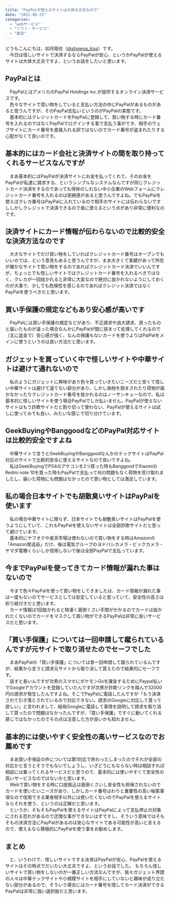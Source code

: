 ```yaml
---
title: "PayPalが使えるサイトは大体大丈夫なので"
date: "2021-06-22"
categories: 
  - "webサービス"
  - "ソフト・サービス"
  - "戯言"
---
```


どうもこんにちは、如月翔也（[@showya\_kiss](http://twitter.com/showya_kiss)）です。  
　今日は怪しいサイトで決済するならPayPalが安心、というかPayPalが使えるサイトは大体大丈夫ですよ、というお話をしたいと思います。  

## PayPalとは

　PayPalとはアメリカのPayPal Holdings Inc.が提供するオンライン決済サービスです。  
　色々なサイトで買い物をしていると支払い方法の中にPayPalがあるものがあると思うんですが、そのPayPal支払いというのがPayPalの実態です。  
　基本的にはクレジットカードをPayPalに登録して、買い物する時にカード番号を入れるのではなくPayPalでログインする事で支払う事ができ、相手のウェブサイトにカード番号を直接入れる訳ではないのでカード番号が盗まれたりする心配がなくて良いのです。  

## 基本的にはカード会社と決済サイトの間を取り持ってくれるサービスなんですが

　まあ基本的にはPayPalが決済サイトにお金を払ってくれて、そのお金をPayPalが私達に請求する、というシンプルなシステムなんですが同じクレジットカード決済をするのであっても得体のしれない中小企業のWebフォームにクレジットカード番号を入れるのは拒絶感があると思うんですよね。でもPayPalを使えばクレカ番号はPayPalに入れているので相手のサイトには伝わらないですししかしクレジットで決済できるので楽に使えるという点があり非常に便利なのです。  

## 決済サイトにカード情報が伝わらないので比較的安全な決済方法なのです

　大きなサイトでだけ買い物をしていればクレジットカード番号はオープンでもいいのでは、という意見もあると思うんですが、まあ大きくて実績があって所在が確かなサイトで買い物をするのであればクレジットカード決済でいいんですが、ちょっとでも怪しいサイトではクレジットカード番号を入れるべきではなく、クレカが一回抜かれると非常に大変なので絶対に抜かれないようにしておくのが大事で、少しでも危険性を感じるのであればクレジット決済ではなくPayPalを使うべきだと思います。  

## 買い手保護の規定などもあり安心感が高いです

　PayPalには買い手保護の規定などがあり、不正請求や過大請求、買ったものと届いたものが違った場合なんかにPayPalが間に挟まって処理してくれるので（主に返金で）安心感が強く、なんの保護もないカードを使うよりはPalPalをメインに使うというのは良い方法だと思います。  

## ガジェットを買っていく中で怪しいサイトや中華サイトは避けて通れないので

　私のようにガジェットに興味があり色々買っていきたいニーズだと安くて怪しい中華サイトは避けて遠てない部分があり、しかし偽物を掴まされたり荷物が届かなかったりクレジットカード番号を抜かれるのはノーサンキューなので、私は基本的に怪しいサイトを使う場合PayPalでしか払いません。PayPalが使えないサイトはもう詐欺サイトだと割り切って使わない、PayPalが使えるサイトは試しに使ってみても良い、みたいな感じで切り分けています。  

## GeekBuyingやBanggoodなどのPayPal対応サイトは比較的安全ですよね

　中華サイトで言うとGeekBuyingやBanggoodなんかのテックサイトはPayPal対応のサイトで比較的安全に使えるサイトなので良いですよね。  
　私はGeekBuyingでPS4のアケコンを2つ買った時もBanggoodでXiaomiのRedmi note 10を買った時もPayPalで支払って何の問題もなく荷物を受け取れましたし、届いた荷物にも問題はなかったので買い物としては満足しています。  

## 私の場合日本サイトでも胡散臭いサイトはPayPalを使います

　私の場合中華サイトに限らず、日本サイトでも胡散臭いサイトはPayPalを使うようにしていて、これもPayPalを使えないサイトは全部詐欺サイトだと思って避けています。  
　基本的にヤフオクや楽天市場は使わないので買い物をする時はAmazonの「Amazon発送品」だけ、後は電気グループのヨドバシカメラ・ビックカメラ・ヤマダ電機くらいしか信用しないで後は全部PayPalで支払っています。  

## 今までPayPalを使ってきてカード情報が漏れた事はないので

　今まで色々PayPalを使って買い物をしてきましたは、カード情報が漏れた事は一度もないのでサービスとしては安定していると思っていて、安全性の高さは折り紙付きだと思います。  
　カード情報は1回抜かれると物凄く面倒くさい手間がかかるのでカードは抜かれたくないのでカードをマスクして買い物ができるPayPalは非常に良いサービスだと思います。  

## 「買い手保護」については一回申請して蹴られているんですが元サイトで取り消せたのでセーフでした

　まあPayPalの「買い手保護」については昔一回申請して蹴られているんですが、結果から言うと請求元サイトから取り消して貰えたので結果的にセーフです。  
　話すと長いんですが次男のスマホにポケモンGoを課金するためにPaypal払いでGoogleアカウントを登録していたんですが次男が詐欺リンクを踏んで32000円の請求が発生したんですよね。そこでPayPalに電話したんですが「もう決済されて引き落とされているので対応できない。請求のGoogleに対応して貰って欲しい」と言われまして、結局Googleに電話して事情を説明して請求を取り消して貰ったので問題はなかったんですが、「買い手保護」ですぐに動いてくれる感じではなかったのでその点は注意した方が良いかも知れません。  

## 基本的には使いやすく安全性の高いサービスなのでお薦めです

　まあ買い手保証の件については第1対応で終わったしまったのでそれが全部の対応かと言うとそうでもないでしょうし、いざどうにもならない時は相談すれば相談には乗ってくれるサービスだと思うので、基本的には使いやすくて安全性の高いサービスなのではないかと思います。  
　Webで買い物をする時に口座振込は面倒くさいし安全性も担保されないのでカードを使いたいニーズがあり、しかしカード番号はわりと重要性の高い秘匿事項なので信用できる業者相手以外には使いたくないのでPayPalを使えるサイトならそれを使う、というのは正解だと思います。  
　というか、そもそもPayPalを使えるサイトはPayPalによって支払停止の対象にされる恐れがあるので迂闊な事ができないはずですし、そういう意味ではそもそもの決済方法にPayPalがあるのは安心なサイトである可能性が高いと言えるので、使えるなら積極的にPayPalを使う事をお勧めします。  

## まとめ

　と、いうわけで、怪しいサイトでする決済はPayPalが安心、PayPalを使えるサイトはその時点でだいたい大丈夫ですよ、というお話でした。 もちろん怪しいサイトで買い物をしないのが一番正しい方法なんですが、我々ガジェット界隈の人々は中華テックサイトや小規模サイトを相手にしていないと趣味が成り立たない部分があるので、そういう場合にはカード番号を隠してカード決済ができるPayPalは非常に強い選択肢だと思います。
